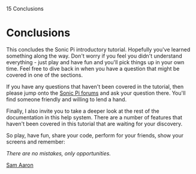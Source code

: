 15 Conclusions

# Conclusions

This concludes the Sonic Pi introductory tutorial. Hopefully you've
learned something along the way. Don't worry if you feel you didn't
understand everything - just play and have fun and you'll pick things up
in your own time. Feel free to dive back in when you have a question that
might be covered in one of the sections.

If you have any questions that haven't been covered in the tutorial,
then please jump onto the [Sonic Pi forums](http://groups.google.com/group/sonic-pi/)
and ask your question there. You'll find someone friendly and willing to
lend a hand.

Finally, I also invite you to take a deeper look at the rest of the
documentation in this help system. There are a number of features that
haven't been covered in this tutorial that are waiting for your
discovery.

So play, have fun, share your code, perform for your friends, show your
screens and remember:

*There are no mistakes, only opportunities.*

[Sam Aaron](http://twitter.com/samaaron)
